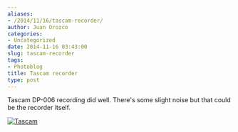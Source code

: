 ```yaml
---
aliases:
- /2014/11/16/tascam-recorder/
author: Juan Orozco
categories:
- Uncategorized
date: 2014-11-16 03:43:00
slug: tascam-recorder
tags:
- Photoblog
title: Tascam recorder
type: post
---
```


Tascam DP-006 recording did well. There's some slight noise but that could be the recorder itself.

[<img src="https://i2.wp.com/m.juanorozco.com/photos/2014/11/2014-11-15+23.16.22.medium.jpg?w=580" alt="Tascam" data-recalc-dims="1" />][1]

[1]: http://m.juanorozco.com/photos/2014/11/2014-11-15+23.16.22.large.jpg